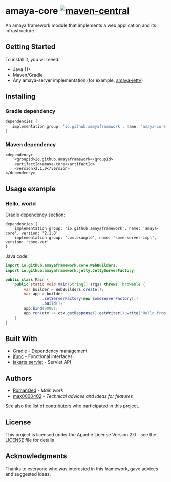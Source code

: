 # amaya-core [![maven-central](https://img.shields.io/maven-central/v/io.github.amayaframework/amaya-core?color=blue)](https://repo1.maven.org/maven2/io/github/amayaframework/amaya-core/)

An amaya framework module that implements a web application and its infrastructure.

## Getting Started

To install it, you will need:

* Java 11+
* Maven/Gradle
* Any amaya-server implementation (for example, [amaya-jetty](https://github.com/AmayaFramework/amaya-jetty))

## Installing

### Gradle dependency

```Groovy
dependencies {
   implementation group: 'io.github.amayaframework', name: 'amaya-core', version: '2.1.0'
}
```

### Maven dependency

```
<dependency>
    <groupId>io.github.amayaframework</groupId>
    <artifactId>amaya-core</artifactId>
    <version>2.1.0</version>
</dependency>
```

## Usage example

### Hello, world

<p>Gradle dependency section:</p>

```Gradle
dependencies {
    implementation group: 'io.github.amayaframework', name: 'amaya-core', version: '2.1.0'
    implementation group: 'com.example', name: 'some-server-impl', version: 'some-ver'
}
```

<p>Java code:</p>

```Java
import io.github.amayaframework.core.WebBuilders;
import io.github.amayaframework.jetty.JettyServerFactory;

public class Main {
    public static void main(String[] args) throws Throwable {
        var builder = WebBuilders.create();
        var app = builder
                .setServerFactory(new SomeServerFactory())
                .build();
        app.bind(8080);
        app.run(ctx -> ctx.getResponse().getWriter().write("Hello from Amaya"));
    }
}
```

## Built With

* [Gradle](https://gradle.org) - Dependency management
* [jfunc](https://github.com/RomanQed/jfunc) - Functional interfaces
* [jakarta.servlet](https://projects.eclipse.org/projects/ee4j.servlet/releases/6.0) - Servlet API

## Authors

* [RomanQed](https://github.com/RomanQed) - *Main work*
* [max0000402](https://github.com/max0000402) - *Technical advices and ideas for features*

See also the list of [contributors](https://github.com/AmayaFramework/amaya-core/contributors) who participated
in this project.

## License

This project is licensed under the Apache License Version 2.0 - see the [LICENSE](LICENSE) file for details

## Acknowledgments

Thanks to everyone who was interested in this framework, gave advices and suggested ideas.

